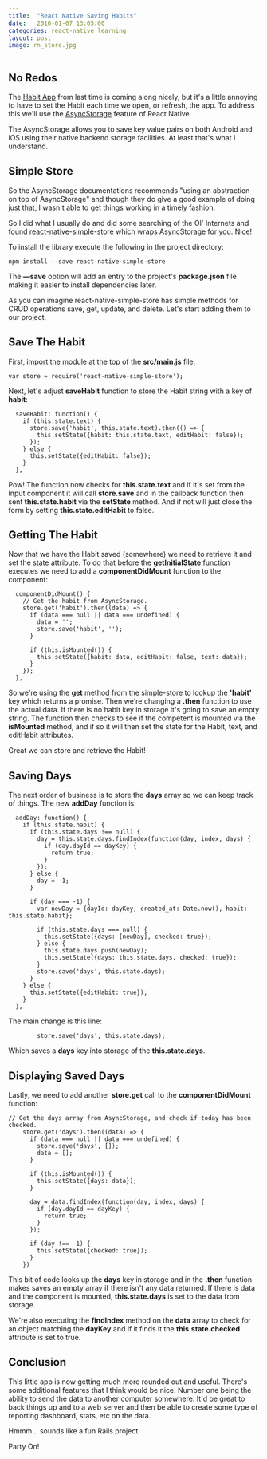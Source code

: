 ```yaml
---
title:  "React Native Saving Habits"
date:   2016-01-07 13:05:00
categories: react-native learning
layout: post
image: rn_store.jpg
---
```


## No Redos

The [Habit App](http://devblog.thehoick.com/react-native/learning/2016/01/05/react-native-habit-app.html) from last time is coming along nicely, but it's a little annoying to have to set the Habit each time we open, or refresh, the app.  To address this we'll use the [AsyncStorage](https://facebook.github.io/react-native/docs/asyncstorage.html) feature of React Native.

The AsyncStorage allows you to save key value pairs on both Android and iOS using their native backend storage facilities.  At least that's what I understand.

<!--more-->

## Simple Store

So the AsyncStorage documentations recommends "using an abstraction on top of AsyncStorage" and though they do give a good example of doing just that, I wasn't able to get things working in a timely fashion.

So I did what I usually do and did some searching of the Ol' Internets and found [react-native-simple-store](https://github.com/jasonmerino/react-native-simple-store) which wraps AsyncStorage for you.  Nice!

To install the library execute the following in the project directory:

```
npm install --save react-native-simple-store
```

The **—save** option will add an entry to the project's **package.json** file making it easier to install dependencies later.

As you can imagine react-native-simple-store has simple methods for CRUD operations save, get, update, and delete.  Let's start adding them to our project.

## Save The Habit

First, import the module at the top of the **src/main.js** file:

```
var store = require('react-native-simple-store');
```

Next, let's adjust **saveHabit** function to store the Habit string with a key of **habit**:

```
  saveHabit: function() {
    if (this.state.text) {
      store.save('habit', this.state.text).then(() => {
        this.setState({habit: this.state.text, editHabit: false});
      });
    } else {
      this.setState({editHabit: false});
    }
  },
```

Pow! The function now checks for **this.state.text** and if it's set from the Input component it will call **store.save** and in the callback function then sent **this.state.habit** via the **setState** method.  And if not will just close the form by setting **this.state.editHabit** to false.

## Getting The Habit

Now that we have the Habit saved (somewhere) we need to retrieve it and set the state attribute.  To do that before the **getInitialState** function executes we need to add a **componentDidMount** function to the component:

```
  componentDidMount() {
    // Get the habit from AsyncStorage.
    store.get('habit').then((data) => {
      if (data === null || data === undefined) {
        data = '';
        store.save('habit', '');
      }

      if (this.isMounted()) {
        this.setState({habit: data, editHabit: false, text: data});
      }
    });
  },
```

So we're using the **get** method from the simple-store to lookup the **'habit'** key which returns a promise.  Then we're changing a **.then** function to use the actual data.  If there is no habit key in storage it's going to save an empty string.  The function then checks to see if the competent is mounted via the **isMounted** method, and if so it will then set the state for the Habit, text, and editHabit attributes.

Great we can store and retrieve the Habit!

## Saving Days

The next order of business is to store the **days** array so we can keep track of things.  The new **addDay** function is:

```
  addDay: function() {
    if (this.state.habit) {
      if (this.state.days !== null) {
        day = this.state.days.findIndex(function(day, index, days) {
          if (day.dayId == dayKey) {
            return true;
          }
        });
      } else {
        day = -1;
      }

      if (day === -1) {
        var newDay = {dayId: dayKey, created_at: Date.now(), habit: this.state.habit};

        if (this.state.days === null) {
          this.setState({days: [newDay], checked: true});
        } else {
          this.state.days.push(newDay);
          this.setState({days: this.state.days, checked: true});
        }
        store.save('days', this.state.days);
      }
    } else {
      this.setState({editHabit: true});
    }
  },
```

The main change is this line:

```
        store.save('days', this.state.days);
```

Which saves a **days** key into storage of the **this.state.days**.

## Displaying Saved Days

Lastly, we need to add another **store.get** call to the **componentDidMount** function:

```
// Get the days array from AsyncStorage, and check if today has been checked.
    store.get('days').then((data) => {
      if (data === null || data === undefined) {
        store.save('days', []);
        data = [];
      }

      if (this.isMounted()) {
        this.setState({days: data});
      }

      day = data.findIndex(function(day, index, days) {
        if (day.dayId == dayKey) {
          return true;
        }
      });

      if (day !== -1) {
        this.setState({checked: true});
      }
    })
```

This bit of code looks up the **days** key in storage and in the **.then** function makes saves an empty array if there isn't any data returned.  If there is data and the component is mounted, **this.state.days** is set to the data from storage.  

We're also executing the **findIndex** method on the **data** array to check for an object matching the **dayKey** and if it finds it the **this.state.checked** attribute is set to true.

## Conclusion

This little app is now getting much more rounded out and useful.  There's some additional features that I think would be nice.  Number one being the ability to send the data to another computer somewhere.  It'd be great to back things up and to a web server and then be able to create some type of reporting dashboard, stats, etc on the data.

Hmmm… sounds like a fun Rails project.

Party On!
